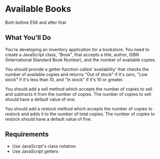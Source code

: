 # Available Books
Both before ES6 and after that

## What You'll Do

You're developing an inventory application for a bookstore.
You need to create a JavaScript class, "Book", that accepts a title, author,
ISBN (International Standard Book Number), and the number of available copies.

You should provide a getter function called 'availability' that checks the number of available copies
and returns "Out of stock" if it's zero, "Low stock" if it's less than 10, and "In stock" if it's 10 or greater.

You should add a sell method which accepts the number of copies to sell and subtracts it from the number of copies. The number of copies to sell should have a default value of one.

You should add a restock method which accepts the number of copies to restock and adds it to the number of total copies. The number of copies to restock should have a default value of five.

## Requirements

- Use JavaScript's class notation
- Use JavaScript getters
